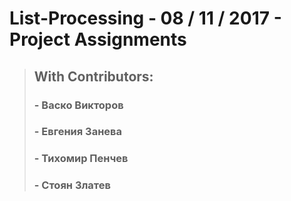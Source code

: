 # List-Processing - 08 / 11 / 2017 - Project Assignments

> ## With Contributors:
> ### - Васко Викторов
> ### - Евгения Занева
> ### - Тихомир Пенчев
> ### - Стоян Златев




